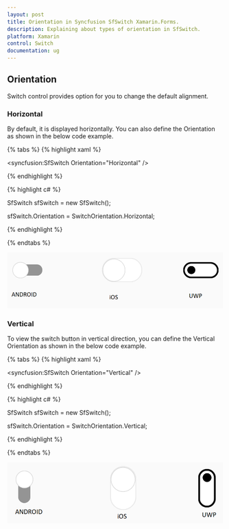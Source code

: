 ```yaml
---
layout: post
title: Orientation in Syncfusion SfSwitch Xamarin.Forms.
description: Explaining about types of orientation in SfSwitch.
platform: Xamarin
control: Switch
documentation: ug
---
```


## Orientation

Switch control provides option for you to change the default alignment. 

### Horizontal 

By default, it is displayed horizontally. You can also define the Orientation as shown in the below code example.

{% tabs %}
{% highlight xaml %}

<syncfusion:SfSwitch Orientation="Horizontal" />

{% endhighlight %}

{% highlight c# %}

SfSwitch sfSwitch = new SfSwitch();

sfSwitch.Orientation = SwitchOrientation.Horizontal;

{% endhighlight %}

{% endtabs %}

![switch conrol having horizontal orientation](images/orientation.png)

### Vertical

To view the switch button in vertical direction, you can define the Vertical Orientation as shown in the below code example.

{% tabs %}
{% highlight xaml %}

<syncfusion:SfSwitch Orientation="Vertical" />

{% endhighlight %}

{% highlight c# %}

SfSwitch sfSwitch = new SfSwitch();

sfSwitch.Orientation = SwitchOrientation.Vertical;

{% endhighlight %}

{% endtabs %}

![switch conrol having vertical orientation](images/vertical.png)